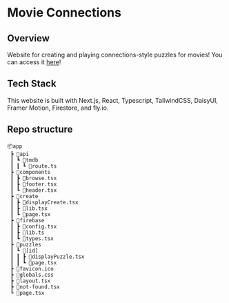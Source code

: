 # Movie Connections

## Overview

Website for creating and playing connections-style puzzles for movies! You can access it [here](https://movie-connections.fly.dev/)!

## Tech Stack

This website is built with Next.js, React, Typescript, TailwindCSS, DaisyUI, Framer Motion, Firestore, and fly.io.

## Repo structure

```
📦app
 ┣ 📂api
 ┃ ┗ 📂tmdb
 ┃ ┃ ┗ 📜route.ts
 ┣ 📂components
 ┃ ┣ 📜browse.tsx
 ┃ ┣ 📜footer.tsx
 ┃ ┗ 📜header.tsx
 ┣ 📂create
 ┃ ┣ 📜displayCreate.tsx
 ┃ ┣ 📜lib.tsx
 ┃ ┗ 📜page.tsx
 ┣ 📂firebase
 ┃ ┣ 📜config.tsx
 ┃ ┣ 📜lib.ts
 ┃ ┗ 📜types.tsx
 ┣ 📂puzzles
 ┃ ┗ 📂[id]
 ┃ ┃ ┣ 📜displayPuzzle.tsx
 ┃ ┃ ┗ 📜page.tsx
 ┣ 📜favicon.ico
 ┣ 📜globals.css
 ┣ 📜layout.tsx
 ┣ 📜not-found.tsx
 ┗ 📜page.tsx
```
